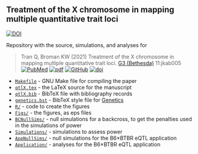 ## Treatment of the X chromosome in mapping multiple quantitative trait loci

[![DOI](https://zenodo.org/badge/294509467.svg)](https://zenodo.org/badge/latestdoi/294509467)

Repository with the source, simulations, and analyses for

> Tran Q, Broman KW (2021)
> Treatment of the X chromosome in mapping multiple quantitative trait
> loci.
> [G3 (Bethesda)](https://academic.oup.com/g3journal) 11:jkab005
> [![PubMed](https://kbroman.org/icons16/pubmed-icon.png)](https://pubmed.ncbi.nlm.nih.gov/33604671/)
> [![pdf](https://kbroman.org/icons16/pdf-icon.png)](https://academic.oup.com/g3journal/advance-article-pdf/doi/10.1093/g3journal/jkab005/36037675/jkab005.pdf)
> [![GitHub](https://kbroman.org/icons16/github-icon.png)](https://github.com/kbroman/Paper_qtlX)
> [![doi](https://kbroman.org/icons16/doi-icon.png)](https://doi.org/10.1093/g3journal/jkab005)


- [`Makefile`](Makefile) - GNU Make file for compiling the paper
- [`qtlX.tex`](qtlX.tex) - the LaTeX source for the manuscript
- [`qtlX.bib`](qtlX.bib) - BibTeX file with bibliography records
- [`genetics.bst`](genetics.bst) - BibTeX style file for [Genetics](https://genetics.org)
- [`R/`](R) - code to create the figures
- [`Figs/`](Figs) - the figures, as eps files
- [`BCNullSims/`](BCNullSims) - null simulations for a backcross, to
get the penalties used in the simulations of power
- [`Simulations/`](Simulations) - simulations to assess power
- [`AppNullSims/`](AppNullSims) - null simulations for the
  B6&times;BTBR eQTL application
- [`Application/`](Application) - analyses for the B6&times;BTBR eQTL
  application

